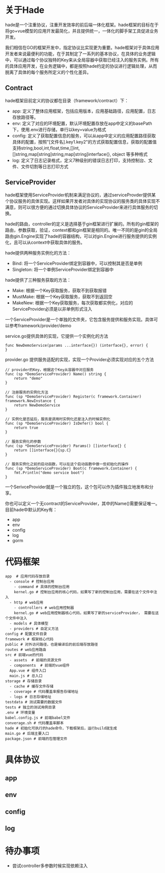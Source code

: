 # 关于Hade

hade是一个注重协议，注重开发效率的前后端一体化框架。hade框架的目标在于将go+vue模型的应用开发最简化，并且提供统一，一体化的脚手架工具促进业务开发。

我们相信在GO的框架开发中，指定协议比实现更为重要。hade框架对于具体应用开发者来说最便利的功能，在于其制定了一系列的基本协议，在具体的业务逻辑中，可以通过每个协议独特的Key来从全局容器中获取已经注入的服务实例。所有的具体应用开发，在业务逻辑中，都是按照hade约定的协议进行逻辑处理，从而脱离了具体的每个服务所定义的个性化差异。

## Contract

hade框架目前定义的协议都在目录（framework/contract）下：

* app: 定义了整体应用框架，包括应用版本，应用基础路径，应用配置，日志存放路径等。
* env: 定义了对应的环境配置，默认环境配置存放在app中定义的basePath下，使用.env进行存储，单行以key=value为格式
* config: 定义了获取配置信息的服务，可以从app中定义的应用配置路径获取具体的配置，按照"[文件名].key1.key2"的方式获取配置信息，获取的配置值支持string,bool,int,float,time,[]int,[]string,map[string]string,map[string]interface{}, object 等多种格式
* log: 定义了日志记录格式，定义7种级别的错误日志打印，支持控制台、文件、文件切割等日志打印方式

## ServiceProvider

hade框架使用ServiceProvider机制来满足协议的，通过serviceProvder提供某个协议服务的具体实现。这样如果开发者对具体的实现协议的服务类的具体实现不满意，则可以很方便的通过切换具体协议的ServiceProvider来进行具体服务的切换。

hade的路由，controller的定义是选择基于gin框架进行扩展的。所有的gin框架的路由，参数获取，验证，context都和gin框架是相同的。唯一不同的是gin的全局路由gin.Engine实现了hade的容器结构，可以对gin.Engine进行服务提供的实例化，且可以从context中获取具体的服务。

hade提供两种服务实例化的方法：
* Bind: 将一个ServiceProvider绑定到容器中，可以控制其是否是单例
* Singleton: 将一个单例ServiceProvider绑定到容器中

hade提供了三种服务获取的方法：
* Make: 根据一个Key获取服务，获取不到获取报错
* MustMake: 根据一个Key获取服务，获取不到返回空
* MakeNew: 根据一个Key获取服务，每次获取都实例化，对应的ServiceProvider必须是以非单例形式注入

一个ServiceProvider是一个单独的文件夹，它包含服务提供和服务实现。具体可以参考framework/provider/demo

service.go提供具体的实现，它提供一个实例化的方法
```
func NewDemoService(params ...interface{}) (interface{}, error) {
}

```

provider.go 提供服务适配的实现，实现一个Provider必须实现对应的五个方法
```
// provider的Key，根据这个Key从容器中对应服务
func (sp *DemoServiceProvider) Name() string {
	return "demo"
}

// 注册服务的实例化方法
func (sp *DemoServiceProvider) Register(c framework.Container) framework.NewInstance {
	return NewDemoService
}

// 实例化是否延后，服务是调用时实例化还是注入的时候实例化
func (sp *DemoServiceProvider) IsDefer() bool {
	return true
}

// 服务实例化的参数
func (sp *DemoServiceProvider) Params() []interface{} {
	return []interface{}{sp.C}
}

// 服务实例化之前的启动函数，可以在这个启动函数中做一些初始化的操作
func (sp *DemoServiceProvider) Boot(c framework.Container) {
	fmt.Println("demo service boot")
}
```

一个SerivceProvider就是一个独立的包，这个包可以作为插件独立地发布和分享。

你也可以定义一个无contract的ServiceProvider，其中的Name()需要保证唯一。
目前hade中默认的Key有：

* app
* env
* config
* log
* gorm

# 代码框架
```
app  # 应用代码存放目录
  - console # 控制台应用
    - command # 具体的控制台应用
    kernel.go # 控制台应用的核心代码，如果写了新的控制台应用，需要在这个文件中注入
  - http # web应用
    - controllers # web应用控制器
    kernel.go # web应用控制器核心代码，如果写了新的serviceProvider， 需要在这个文件中注入
  - models # 具体模型
  - providers # 自定义方法
config # 配置文件目录
framework # 框架核心代码
public # 对外访问路径，也是编译后的前后端存放路径
routes # web应用路由
src # 前端vue的代码
  - assets  # 前端的资源文件
  - components  # 前端的vue组件
  App.vue # 组件入口
  main.js # 总入口
storage # 存储目录
  - cache # 缓存文件存储
  - coverage # 代码覆盖率报告存储地址
  - logs # 日志存储地址
testdata # 测试需要的数据文件
tests # 独立的测试用例目录
.env # 环境变量
babel.config.js # 前端babel文件
converage.sh # 代码覆盖率脚本
hade # 初始化可执行的hade命令，下载框架后，运行build就生成
main.go # 后端主要入口
package.json # 前端的包管理文件
```

# 具体协议

## app

## env

## config

## log

# 待办事项

- 尝试controller多参数时候实现依赖注入